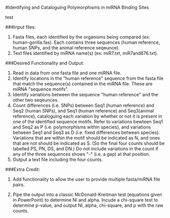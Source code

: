 #Identifying and Cataloguing Polymorphisms in miRNA Binding Sites

test

###Input files:

1. Fasta files, each identified by the organisms being compared (ex: human-gorilla.fas). Each contains three sequences (human reference, human SNPs, and the animal reference seqeunce).
2. Text files identified by miRNA name(s) (ex: miR7.txt, miR7and876.txt).

###Desired Functionality and Output:

1. Read in data from one fasta file and one miRNA file.
2. Identify locations in the "human reference" sequence from the fasta file that match the sequence(s) contained in the miRNA file. These are miRNA "sequence motifs".
3. Identify variations between the sequence "human reference" and the other two seqeunces.
4. Count differences (i.e. SNPs) between Seq1 (human reference) and Seq2 (human SNPs), and Seq1 (human reference) and Seq3(animal reference), cataloguing each variation by whether or not it is present in one of the identified sequence motifs. Refer to variations bewteen Seq1 and Seq2 as P (i.e. polymorphisms within species), and variations between Seq1 and Seq3 as D (i.e. fixed differences between species). Variations that are within the motif should be indicated as N, and ones that are not should be indicated as S. (So the final four counts should be labelled PS, PN, DS, and DN.) Do not include variations in the count if any of the three sequences shows "-" (i.e. a gap) at that position. 
4. Output a text file including the four counts. 

###Extra Credit:

1. Add functionality to allow the user to provide multiple fasta/miRNA file pairs.

2. Pipe the output into a classic McDonald-Kreitman test (equations given in PowerPoint) to determine NI and alpha. Incude a chi-square test to determine p-value, and output NI, alpha, chi-square, and p with the raw counts.

